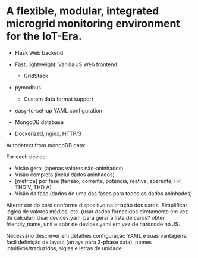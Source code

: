 # A flexible, modular, integrated microgrid monitoring environment for the IoT-Era.

- Flask Web backend
- Fast, lightweight, Vanilla JS Web frontend
    - GridStack
- pymodbus
    - Custom data format support
- easy-to-set-up YAML configuration

- MongoDB database
- Dockerized, nginx, HTTP/3


Autodetect from mongoDB data:

For each device:

- Visão geral (apenas valores não-aninhados)
- Visão completa (inclui dados aninhados)
- [métrica] por fase (tensão, corrente, potência, reativa, aparente, FP, THD V, THD A)
- Visão da fase (dados de uma das fases para todos os dados aninhados)

Alterar cor do card conforme dispositivo na criação dos cards.
Simplificar lógica de valores médios, etc. (usar dados fornecidos diretamente em vez de calcular)
Usar devices.yaml para gerar a lista de cards?
    obter friendly_name, unit e abbr de devices.yaml em vez de hardcode no JS.

Necessário descrever em detalhes configuração YAML e suas vantagens: fácil definição de layout (arrays para 3-phase data), nomes intuitivos/traduzidos, siglas e letras de unidade